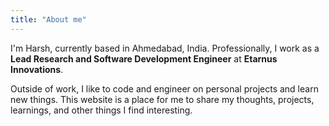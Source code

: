 ```yaml
---
title: "About me"
---
```


I'm Harsh, currently based in Ahmedabad, India. Professionally, I work as a **Lead Research and Software Development Engineer** at **Etarnus Innovations**.

Outside of work, I like to code and engineer on personal projects and learn new things. This website is a place for me to share
my thoughts, projects, learnings, and other things I find interesting.